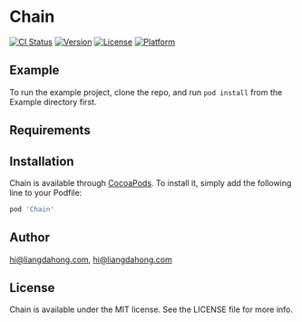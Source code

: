 # Chain

[![CI Status](https://img.shields.io/travis/hi@liangdahong.com/Chain.svg?style=flat)](https://travis-ci.org/hi@liangdahong.com/Chain)
[![Version](https://img.shields.io/cocoapods/v/Chain.svg?style=flat)](https://cocoapods.org/pods/Chain)
[![License](https://img.shields.io/cocoapods/l/Chain.svg?style=flat)](https://cocoapods.org/pods/Chain)
[![Platform](https://img.shields.io/cocoapods/p/Chain.svg?style=flat)](https://cocoapods.org/pods/Chain)

## Example

To run the example project, clone the repo, and run `pod install` from the Example directory first.

## Requirements

## Installation

Chain is available through [CocoaPods](https://cocoapods.org). To install
it, simply add the following line to your Podfile:

```ruby
pod 'Chain'
```

## Author

hi@liangdahong.com, hi@liangdahong.com

## License

Chain is available under the MIT license. See the LICENSE file for more info.
